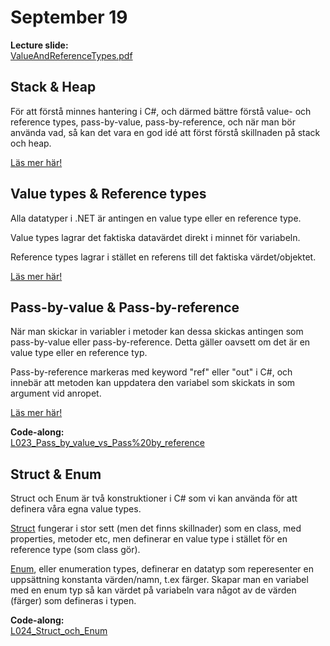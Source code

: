 # September 19

**Lecture slide:**  
[ValueAndReferenceTypes.pdf](https://github.com/everyloop/NET24-Csharp/blob/master/Resources/ValueAndReferenceTypes.pdf)

## Stack & Heap

För att förstå minnes hantering i C#, och därmed bättre förstå value- och reference types, pass-by-value, pass-by-reference, och när man bör använda vad, så kan det vara en god idé att först förstå skillnaden på stack och heap.

[Läs mer här!](https://endjin.com/blog/2022/07/understanding-the-stack-and-heap-in-csharp-dotnet)

## Value types & Reference types

Alla datatyper i .NET är antingen en value type eller en reference type.

Value types lagrar det faktiska datavärdet direkt i minnet för variabeln.

Reference types lagrar i stället en referens till det faktiska värdet/objektet.

[Läs mer här!](https://medium.com/@dev.msalah/value-vs-reference-types-in-c-573e3cf6c5bf)

## Pass-by-value & Pass-by-reference

När man skickar in variabler i metoder kan dessa skickas antingen som pass-by-value eller pass-by-reference. Detta gäller oavsett om det är en value type eller en reference typ.

Pass-by-reference markeras med keyword "ref" eller "out" i C#, och innebär att metoden kan uppdatera den variabel som skickats in som argument vid anropet.

[Läs mer här!](https://www.c-sharpcorner.com/UploadFile/f1047f/story-of-pass-by-value-and-pass-by-reference-in-C-Sharp/)

**Code-along:**  
[L023_Pass_by_value_vs_Pass%20by_reference](https://github.com/everyloop/NET24-Csharp/blob/master/Code-alongs/L023_Pass_by_value_vs_Pass%20by_reference/Program.cs)

## Struct & Enum

Struct och Enum är två konstruktioner i C# som vi kan använda för att definera våra egna value types.

[Struct](https://learn.microsoft.com/en-us/dotnet/csharp/language-reference/builtin-types/struct) fungerar i stor sett (men det finns skillnader) som en class, med properties, metoder etc, men definerar en value type i stället för en reference type (som class gör).

[Enum](https://learn.microsoft.com/en-us/dotnet/csharp/language-reference/builtin-types/enum), eller enumeration types, definerar en datatyp som reperesenter en uppsättning konstanta värden/namn, t.ex färger. Skapar man en variabel med en enum typ så kan värdet på variabeln vara något av de värden (färger) som defineras i typen.

**Code-along:**  
[L024_Struct_och_Enum](https://github.com/everyloop/NET24-Csharp/blob/master/Code-alongs/L024_Struct_och_Enum/Program.cs)
